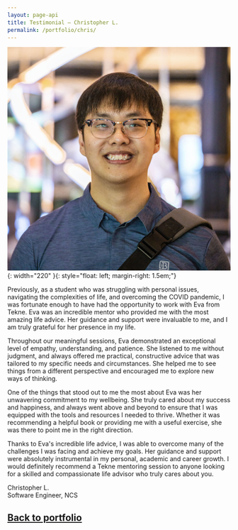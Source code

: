 ```yaml
---
layout: page-api
title: Testimonial – Christopher L.
permalink: /portfolio/chris/
---
```


![image](/img/chris-profile.jpg){: width="220" }{: style="float: left; margin-right: 1.5em;"}

Previously, as a student who was struggling with personal issues, navigating the complexities of life, and overcoming the COVID pandemic, I was fortunate enough to have had the opportunity to work with Eva from Tekne. Eva was an incredible mentor who provided me with the most amazing life advice. Her guidance and support were invaluable to me, and I am truly grateful for her presence in my life.

Throughout our meaningful sessions, Eva demonstrated an exceptional level of empathy, understanding, and patience. She listened to me without judgment, and always offered me practical, constructive advice that was tailored to my specific needs and circumstances. She helped me to see things from a different perspective and encouraged me to explore new ways of thinking.

One of the things that stood out to me the most about Eva was her unwavering commitment to my wellbeing. She truly cared about my success and happiness, and always went above and beyond to ensure that I was equipped with the tools and resources I needed to thrive. Whether it was recommending a helpful book or providing me with a useful exercise, she was there to point me in the right direction.

Thanks to Eva's incredible life advice, I was able to overcome many of the challenges I was facing and achieve my goals. Her guidance and support were absolutely instrumental in my personal, academic and career growth. I would definitely recommend a Tekne mentoring session to anyone looking for a skilled and compassionate life advisor who truly cares about you.

Christopher L.<br>
Software Engineer, NCS

## [Back to portfolio](https://tekne-creative.github.io/tekne/portfolio/)